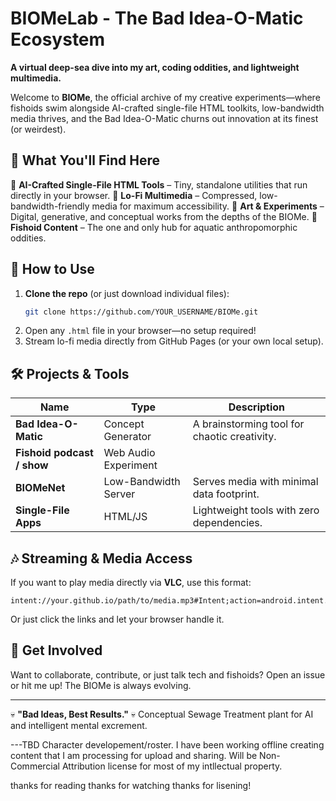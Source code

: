 # BIOMeLab - The Bad Idea-O-Matic Ecosystem

**A virtual deep-sea dive into my art, coding oddities, and lightweight multimedia.**

Welcome to **BIOMe**, the official archive of my creative experiments—where fishoids swim alongside AI-crafted single-file HTML toolkits, low-bandwidth media thrives, and the Bad Idea-O-Matic churns out innovation at its finest (or weirdest). 

## 🌊 What You'll Find Here

🔹 **AI-Crafted Single-File HTML Tools** – Tiny, standalone utilities that run directly in your browser.
🔹 **Lo-Fi Multimedia** – Compressed, low-bandwidth-friendly media for maximum accessibility.
🔹 **Art & Experiments** – Digital, generative, and conceptual works from the depths of the BIOMe.
🔹 **Fishoid Content** – The one and only hub for aquatic anthropomorphic oddities.

## 📡 How to Use

1. **Clone the repo** (or just download individual files):
   ```sh
   git clone https://github.com/YOUR_USERNAME/BIOMe.git
   ```
2. Open any `.html` file in your browser—no setup required!
3. Stream lo-fi media directly from GitHub Pages (or your own local setup).

## 🛠️ Projects & Tools

| Name | Type | Description |
|------|------|-------------|
| **Bad Idea-O-Matic** | Concept Generator | A brainstorming tool for chaotic creativity. |
| **Fishoid podcast / show** | Web Audio Experiment
| **BIOMeNet** | Low-Bandwidth Server | Serves media with minimal data footprint. |
| **Single-File Apps** | HTML/JS | Lightweight tools with zero dependencies. |

## 🎶 Streaming & Media Access

If you want to play media directly via **VLC**, use this format:
```
intent://your.github.io/path/to/media.mp3#Intent;action=android.intent.action.VIEW;type=audio/mpeg;end;
```
Or just click the links and let your browser handle it.

## 🐠 Get Involved
Want to collaborate, contribute, or just talk tech and fishoids? Open an issue or hit me up! The BIOMe is always evolving.

---
💀 **"Bad Ideas, Best Results."** 💀
Conceptual Sewage Treatment plant for AI and intelligent mental excrement.

---TBD Character developement/roster.
I have been working offline creating content that I am processing for upload and sharing. Will be Non-Commercial Attribution license for most of my intllectual property.

thanks for reading thanks for watching thanks for lisening!
